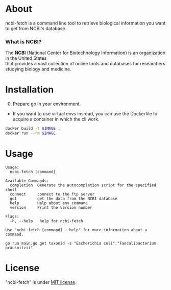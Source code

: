 # About
ncbi-fetch is a command line tool to retrieve biological information you want to get from NCBI's database.<br>
### What is NCBI?
The **NCBI** (National Center for Biotechnology Information) is an organization in the United States <br>that provides a vast collection of online tools and databases for researchers studying biology and medicine. 
# Installation

0. Prepare go in your environment.

* If you want to use virtual envs insread, you can use the Dockerfile to acquire a container in which the cli work.
```bash
docker build -t $IMAGE .
docker run --rm $IMAGE
```

# Usage
```
Usage:
  ncbi-fetch [command]

Available Commands:
  completion  Generate the autocompletion script for the specified shell
  connect     connect to the ftp server
  get         get the data from the NCBI database
  help        Help about any command
  version     Print the version number

Flags:
  -h, --help   help for ncbi-fetch

Use "ncbi-fetch [command] --help" for more information about a command.
```

```
go run main.go get taxonid -s "Escherichia coli","Faecalibacterium prausnitzii"
```
# License

"ncbi-fetch" is under [MIT license](https://en.wikipedia.org/wiki/MIT_License).

